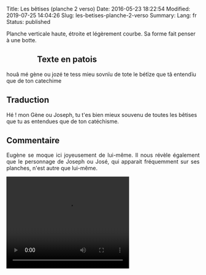 Title: Les bêtises (planche 2 verso)
Date: 2016-05-23 18:22:54
Modified: 2019-07-25 14:04:26
Slug: les-betises-planche-2-verso
Summary: 
Lang: fr
Status: published

Planche  verticale haute, étroite et légèrement courbe. Sa forme fait penser à une botte.



<figure class="image-block" style="float: left;">
  <img alt="" src="{static}/images/planche_2_verso.png">
  <figcaption style="max-width: 191px"></figcaption>
</figure>

## Texte en patois
houâ mé gène ou jozé te tess mieu sovnïu de tote le bétïze que tâ entendïu que de ton  catechime


## Traduction
Hé ! mon Gène ou Joseph, tu t'es bien mieux souvenu de toutes les bêtises que tu as entendues que de ton catéchisme.

## Commentaire
<p style=text-align:justify;">Eugène se moque ici joyeusement de lui-même. Il nous révèle également que le personnage de Joseph ou José, qui apparait fréquemment sur ses planches, n'est autre que lui-même.</p>


<video width="320" height="240" controls>
  <source src="https://d1njpgd0ygatdn.cloudfront.net/video_2bis-2.mp4" type="video/mp4">
</video>
